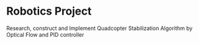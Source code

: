 # Robotics Project
Research, construct and Implement Quadcopter Stabilization Algorithm by Optical Flow and PID controller
 
